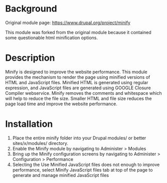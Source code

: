 Background
==========

Original module page: https://www.drupal.org/project/minify

This module was forked from the original module because it contained some questionable html minification options.

Description
===========

Minify is designed to improve the website performance.
This module provides the mechanism to render the page using minified versions of HTML and JavaScript files. 
Minified HTML is generated using regular expression, and JavaScript files are generated using GOOGLE Closure Compiler webservice.
Minify removes the comments and whitespace which will help to reduce the file size. 
Smaller HTML and file size reduces the page load time and improve the website performance. 

Installation
============
  1. Place the entire minify folder into your Drupal modules/ or better
     sites/x/modules/ directory.
  2. Enable the Minify module by navigating to
     Administer > Modules
  3. Bring up the Minify configuration screens by navigating to
     Administer > Configuration > Performance
  4. Selecting the Use Minified JavaScript files does not enough to improve performance, select Minify JavaScript files tab at top of the page to generate and manage minified JavaScript files

